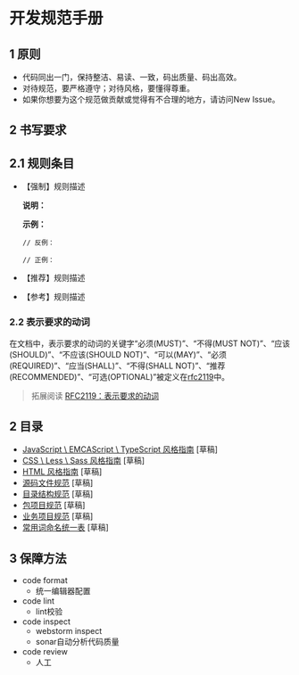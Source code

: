 # 开发规范手册

## 1 原则

- 代码同出一门，保持整洁、易读、一致，码出质量、码出高效。
- 对待规范，要严格遵守；对待风格，要懂得尊重。
- 如果你想要为这个规范做贡献或觉得有不合理的地方，请访问New Issue。

## 2 书写要求

## 2.1 规则条目

- 【强制】规则描述

  **说明：**
  
  **示例：**
  
  ```
  // 反例：
  
  // 正例：
  ```

- 【推荐】规则描述
- 【参考】规则描述

### 2.2 表示要求的动词

在文档中，表示要求的动词的关键字“必须(MUST)”、“不得(MUST NOT)”、“应该(SHOULD)”、“不应该(SHOULD NOT)”、“可以(MAY)”、“必须(REQUIRED)”、“应当(SHALL)”、“不得(SHALL NOT)”、“推荐(RECOMMENDED)”、“可选(OPTIONAL)”被定义在[rfc2119](http://www.ietf.org/rfc/rfc2119.txt)中。

> 拓展阅读 [RFC2119：表示要求的动词](http://www.ruanyifeng.com/blog/2007/03/rfc2119.html)

## 2 目录

- [JavaScript \ EMCAScript \ TypeScript 风格指南](javascript-style-guide.md) [草稿]
- [CSS \ Less \ Sass 风格指南](css-style-guide.md) [草稿]
- [HTML 风格指南](html-style-guide.md) [草稿]
- [源码文件规范](file.md) [草稿]
- [目录结构规范](directory.md) [草稿]
- [包项目规范](package.md) [草稿]
- [业务项目规范](project.md) [草稿]
- [常用词命名统一表](naming.md) [草稿]

## 3 保障方法

- code format
	- 统一编辑器配置
- code lint
	- lint校验
- code inspect
	- webstorm inspect
	- sonar自动分析代码质量
- code review
	- 人工
